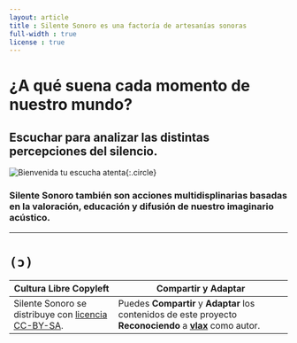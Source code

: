 ```yaml
---
layout: article
title : Silente Sonoro es una factoría de artesanías sonoras
full-width : true
license : true
---
```


# ¿A qué suena cada momento de nuestro mundo?
## Escuchar para analizar las distintas percepciones del silencio.

![Bienvenida tu escucha atenta](/silente/img/earlogo-dark-01.jpg){:.circle}

### Silente Sonoro también son acciones multidisplinarias basadas en la valoración, educación y difusión de nuestro imaginario acústico.

---

# `(ɔ)`

|**Cultura Libre Copyleft**|__Compartir__ y __Adaptar__|
|-------------------------|---------------------------|
|Silente Sonoro se distribuye con [licencia CC-BY-SA](licencia).|Puedes __Compartir__ y __Adaptar__ los contenidos de este proyecto __Reconociendo__ a [__vlax__](https://vlax.dyne.org) como autor.|

